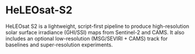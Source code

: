 # HeLEOsat-S2
HeLEOsat S2 is a lightweight, script-first pipeline to produce high-resolution solar surface irradiance (GHI/SSI) maps from Sentinel-2 and CAMS. It also includes an optional low-resolution (MSG/SEVIRI + CAMS) track for baselines and super-resolution experiments.
